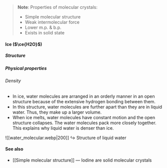 > **Note**:
> Properties of molecular crystals:
> - Simple molecular structure
> - Weak intermolecular force
> - Lower m.p. & b.p.
> - Exists in solid state

#### Ice ($\ce{H2O}$)
##### Structure

##### Physical properties
###### Density
- In ice, water molecules are arranged in an orderly manner in an open structure because of the extensive hydrogen bonding between them.
- In this structure, water molecules are further apart than they are in liquid water. Thus, they make up a larger volume.
- When ice melts, water molecules have constant motion and the open structure collapses. The water molecules pack more closely together. This explains why liquid water is denser than ice.

![[water_molecular.webp|200]]
↪️ Structure of liquid water

#### See also
- [[Simple molecular structure]] — Iodine are solid molecular crystals